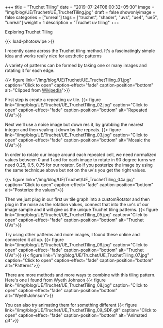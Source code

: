 +++
title = "Truchet Tiling"
date = "2019-07-24T08:00:32+05:30"
image = "img/blog/UE/Truchet/UE_TruchetTiling.jpg"
draft = false
showonlyimage = false
categories = ["unreal"]
tags = ["truchet", "shader", "uvs", "ue4", "ue5", "unreal"]
weight = 1
description = "Truchet uv tiling"
+++

Exploring Truchet Tiling
<!--more-->
{{< load-photoswipe >}}


I recently came across the Truchet tiling method. 
It's a fascinatingly simple idea and works really nice for aesthetic patterns

A variety of patterns can be formed by taking one or many images and rotating it for each edge.


{{< figure link="/img/blog/UE/Truchet/UE_TruchetTiling_01.jpg" caption="Click to open" caption-effect="fade" caption-position="bottom" alt="Clipped from [Wikipedia](https://en.wikipedia.org/wiki/Truchet_tiles)">}}

First step is create a repeating uv tile.
{{< figure link="/img/blog/UE/Truchet/UE_TruchetTiling_02.jpg" caption="Click to open" caption-effect="fade" caption-position="bottom" alt="Repeated UVs">}}


Next we'll use a noise image but down res it, by grabbing the nearest integer and then scaling it down by the repeats.
{{< figure link="/img/blog/UE/Truchet/UE_TruchetTiling_03.jpg" caption="Click to open" caption-effect="fade" caption-position="bottom" alt="Mosaic the UVs">}}


In order to rotate our image around each repeated cell, we need normalized values between 0 and 1 and for each image to rotate in 90 degree turns we need 0.25, 0.5, 0.75 for our rotator.
So if you posterize the image by using the same technique above but not on the uv's you get the right values.

{{< figure link="/img/blog/UE/Truchet/UE_TruchetTiling_04a.jpg" caption="Click to open" caption-effect="fade" caption-position="bottom" alt="Posterize the values">}}


Then we just plug in our first uv tile graph into a customRotator and then plug in the noise  as the rotation values, connect that into the uv's of our image sample and it will give us the unique Truchet tiling patterns.
{{< figure link="/img/blog/UE/Truchet/UE_TruchetTiling_05.jpg" caption="Click to open" caption-effect="fade" caption-position="bottom" alt="Truchet UVs">}}

Try using other patterns and more images, I found these online and connected it all up.
{{< figure link="/img/blog/UE/Truchet/UE_TruchetTiling_06.jpg" caption="Click to open" caption-effect="fade" caption-position="bottom" alt="Truchet UVs">}}
{{< figure link="/img/blog/UE/Truchet/UE_TruchetTiling_07.jpg" caption="Click to open" caption-effect="fade" caption-position="bottom" alt="Patterns">}}


There are more methods and more ways to combine with this tiling pattern. Here's one I found from Wyeth Johnson
{{< figure link="/img/blog/UE/Truchet/UE_TruchetTiling_08.jpg" caption="Click to open" caption-effect="fade" caption-position="bottom" alt="WyethJohnson">}}

You can also try animating them for something different
{{< figure link="/img/blog/UE/Truchet/UE_TruchetTiling_09_SDF.gif" caption="Click to open" caption-effect="fade" caption-position="bottom" alt="Animated gif">}}


